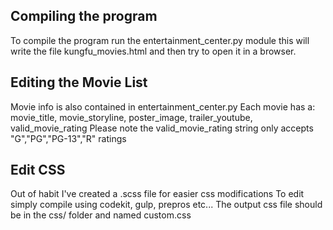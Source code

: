 ## Compiling the program

To compile the program run the entertainment_center.py module 
this will write the file kungfu_movies.html and then try to open it in a browser.

## Editing the Movie List

Movie info is also contained in entertainment_center.py 
Each movie has a: movie_title, movie_storyline, poster_image, trailer_youtube, valid_movie_rating
Please note the valid_movie_rating string only accepts "G","PG","PG-13","R" ratings

## Edit CSS

Out of habit I've created a .scss file for easier css modifications
To edit simply compile using codekit, gulp, prepros etc... 
The output css file should be in the css/ folder and named custom.css



